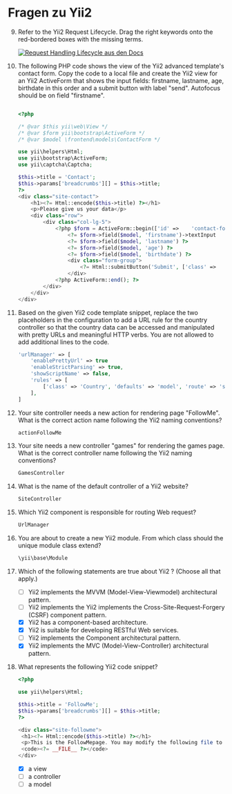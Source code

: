 # Fragen zu Yii2

9. Refer to the Yii2 Request Lifecycle. Drag the right keywords onto the red-bordered boxes with the missing terms.

    [![Request Handling Lifecycle aus den Docs](https://www.yiiframework.com/doc/guide/2.0/en/images/request-lifecycle.png)](https://www.yiiframework.com/doc/guide/2.0/en/runtime-overview)

10. The following PHP code shows the view of the Yii2 advanced template's contact form.
    Copy the code to a local file and create the Yii2 view for an Yii2 ActiveForm that shows the input fields:
    firstname,
    lastname,
    age,
    birthdate
    in this order and a submit button with label "send". Autofocus should be on field "firstname".

    ```php
    
    <?php
    
    /* @var $this yii\web\View */
    /* @var $form yii\bootstrap\ActiveForm */
    /* @var $model \frontend\models\ContactForm */
    
    use yii\helpers\Html;
    use yii\bootstrap\ActiveForm;
    use yii\captcha\Captcha;
    
    $this->title = 'Contact';
    $this->params['breadcrumbs'][] = $this->title;
    ?>
    <div class="site-contact">
        <h1><?= Html::encode($this->title) ?></h1>
        <p>Please give us your data</p>
        <div class="row">
            <div class="col-lg-5">
                <?php $form = ActiveForm::begin(['id' =>    'contact-form']); ?>
                    <?= $form->field($model, 'firstname')->textInput   (['autofocus' => true]) ?>
                    <?= $form->field($model, 'lastname') ?>
                    <?= $form->field($model, 'age') ?>
                    <?= $form->field($model, 'birthdate') ?>
                    <div class="form-group">
                        <?= Html::submitButton('Submit', ['class' =>    'btn btn-primary', 'label' => 'send']) ?>
                    </div>
                <?php ActiveForm::end(); ?>
            </div>
        </div>
    </div>
    ```

11. Based on the given Yii2 code template snippet, replace the two placeholders in the configuration to add a URL rule for the country controller so that the country data can be accessed and manipulated with pretty URLs and meaningful HTTP verbs.
You are not allowed to add additional lines to the code.

    ```php
    'urlManager' => [
        'enablePrettyUrl' => true
        'enableStrictParsing' => true,
        'showScriptName' => false,
        'rules' => [
            ['class' => 'Country', 'defaults' => 'model', 'route' => 'site/CountryController',?],
        ],
    ]
    ```

12. Your site controller needs a new action for rendering page "FollowMe". What is the correct action name following the Yii2 naming conventions?

    ```txt
    actionFollowMe
    ```

13. Your site needs a new controller "games" for rendering the games page. What is the correct controller name following the Yii2 naming conventions?

    ```txt
    GamesController
    ```

14. What is the name of the default controller of a Yii2 website?

    ```txt
    SiteController
    ```

15. Which Yii2 component is responsible for routing Web request?

    ```txt
    UrlManager
    ```

16. You are about to create a new Yii2 module. From which class should the unique module class extend?

    ```txt
    \yii\base\Module
    ```

17. Which of the following statements are true about Yii2 ? (Choose all that apply.)

    - [ ] Yii2 implements the MVVM (Model-View-Viewmodel) architectural pattern.
    - [ ] Yii2 implements the Yii2 implements the Cross-Site-Request-Forgery (CSRF) component pattern.
    - [x] Yii2 has a component-based architecture.
    - [x] Yii2 is suitable for developing RESTful Web services.
    - [ ] Yii2 implements the Component architectural pattern.
    - [x] Yii2 implements the MVC (Model-View-Controller) architectural pattern.

18. What represents the following Yii2 code snippet?

    ```php
    <?php

    use yii\helpers\Html;

    $this->title = 'FollowMe';
    $this->params['breadcrumbs'][] = $this->title;
    ?>

    <div class="site-followme">
     <h1><?= Html::encode($this->title) ?></h1>
     <p>This is the FollowMepage. You may modify the following file to customize its content:</p>
     <code><?= __FILE__ ?></code>
    </div>
    ```

    - [x] a view
    - [ ] a controller
    - [ ] a model
